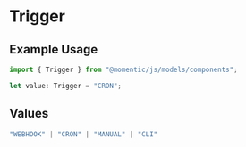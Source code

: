 # Trigger

## Example Usage

```typescript
import { Trigger } from "@momentic/js/models/components";

let value: Trigger = "CRON";
```

## Values

```typescript
"WEBHOOK" | "CRON" | "MANUAL" | "CLI"
```